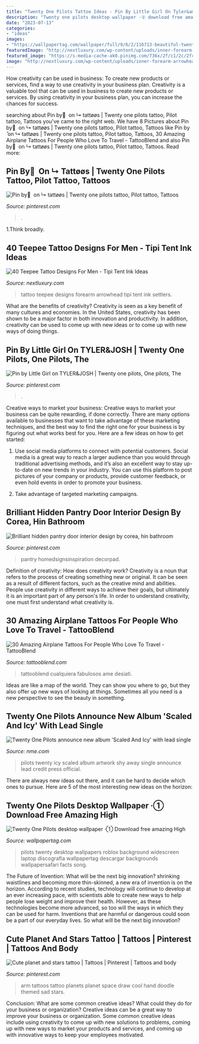 ```yaml
---
title: "Twenty One Pilots Tattoo Ideas - Pin By Little Girl On Tyler&amp;josh"
description: "Twenty one pilots desktop wallpaper ·① download free amazing high"
date: "2023-07-13"
categories:
- "ideas"
images:
- "https://wallpapertag.com/wallpaper/full/9/6/2/116713-beautiful-twenty-one-pilots-desktop-wallpaper-1920x1080-for-macbook.jpg"
featuredImage: "http://nextluxury.com/wp-content/uploads/inner-forearm-arrowhead-themed-guys-teepee-tattoo-deisgns.jpg"
featured_image: "https://s-media-cache-ak0.pinimg.com/736x/2f/c1/2c/2fc12ce4a6d7c5a06e1a74b04ca5889f.jpg"
image: "http://nextluxury.com/wp-content/uploads/inner-forearm-arrowhead-themed-guys-teepee-tattoo-deisgns.jpg"
---
```



How creativity can be used in business: To create new products or services, find a way to use creativity in your business plan.
Creativity is a valuable tool that can be used in business to create new products or services. By using creativity in your business plan, you can increase the chances for success.

	

		
searching about Pin by ً on ↳ tattøøs | Twenty one pilots tattoo, Pilot tattoo, Tattoos you've came to the right web. We have 8 Pictures about Pin by ً on ↳ tattøøs | Twenty one pilots tattoo, Pilot tattoo, Tattoos like Pin by ً on ↳ tattøøs | Twenty one pilots tattoo, Pilot tattoo, Tattoos, 30 Amazing Airplane Tattoos For People Who Love To Travel - TattooBlend and also Pin by ً on ↳ tattøøs | Twenty one pilots tattoo, Pilot tattoo, Tattoos. Read more:
		
    
## Pin By ً On ↳ Tattøøs | Twenty One Pilots Tattoo, Pilot Tattoo, Tattoos

<img loading=lazy src="https://i.pinimg.com/736x/87/5d/92/875d92da5845d571a34897ca2bb4d332.jpg" onerror="this.onerror=null;this.src='https://tse2.mm.bing.net/th?id=OIP.o_J0j9eZoxvwNOJ0mvDKGQHaJ3&amp;pid=15.1';" alt="Pin by ً on ↳ tattøøs | Twenty one pilots tattoo, Pilot tattoo, Tattoos">

_Source: pinterest.com_

>. 

	

1.Think broadly.

    
## 40 Teepee Tattoo Designs For Men - Tipi Tent Ink Ideas

<img loading=lazy src="http://nextluxury.com/wp-content/uploads/inner-forearm-arrowhead-themed-guys-teepee-tattoo-deisgns.jpg" onerror="this.onerror=null;this.src='https://tse3.mm.bing.net/th?id=OIP.5zTxxO9gz1mATCAPinEVDwHaHa&amp;pid=15.1';" alt="40 Teepee Tattoo Designs For Men - Tipi Tent Ink Ideas">

_Source: nextluxury.com_

>tattoo teepee designs forearm arrowhead tipi tent ink settlers. 

	

What are the benefits of creativity?
Creativity is seen as a key benefit of many cultures and economies. In the United States, creativity has been shown to be a major factor in both innovation and productivity. In addition, creativity can be used to come up with new ideas or to come up with new ways of doing things.

    
## Pin By Little Girl On TYLER&amp;JOSH | Twenty One Pilots, One Pilots, The

<img loading=lazy src="https://i.pinimg.com/736x/fa/6b/b8/fa6bb82a24da2527cefdbeb5850a9288.jpg" onerror="this.onerror=null;this.src='https://tse4.mm.bing.net/th?id=OIP.ojsuxbUSgsFXpRCjefmFhgHaLH&amp;pid=15.1';" alt="Pin by Little Girl on TYLER&amp;JOSH | Twenty one pilots, One pilots, The">

_Source: pinterest.com_

>. 

	

Creative ways to market your business:
Creative ways to market your business can be quite rewarding, if done correctly. There are many options available to businesses that want to take advantage of these marketing techniques, and the best way to find the right one for your business is by figuring out what works best for you. Here are a few ideas on how to get started: 
1. Use social media platforms to connect with potential customers. Social media is a great way to reach a larger audience than you would through traditional advertising methods, and it’s also an excellent way to stay up-to-date on new trends in your industry. You can use this platform to post pictures of your company or products, provide customer feedback, or even hold events in order to promote your business. 

2. Take advantage of targeted marketing campaigns.

    
## Brilliant Hidden Pantry Door Interior Design By Corea, Hin Bathroom

<img loading=lazy src="https://i.pinimg.com/originals/79/19/4a/79194aac9072a2bc7ec0811886fc4ebe.jpg" onerror="this.onerror=null;this.src='https://tse3.mm.bing.net/th?id=OIP.mBzP-ciSYPUdXtEyPXbDRwHaLa&amp;pid=15.1';" alt="Brilliant hidden pantry door interior design by corea, hin bathroom">

_Source: pinterest.com_

>pantry homedsignsinspiration decorpad. 

	

Definition of creativity: How does creativity work?
Creativity is a noun that refers to the process of creating something new or original. It can be seen as a result of different factors, such as the creative mind and abilities. People use creativity in different ways to achieve their goals, but ultimately it is an important part of any person's life. In order to understand creativity, one must first understand what creativity is.

    
## 30 Amazing Airplane Tattoos For People Who Love To Travel - TattooBlend

<img loading=lazy src="https://tattooblend.com/wp-content/uploads/2016/06/airplane-tattoo-design-24.jpg" onerror="this.onerror=null;this.src='https://tse2.mm.bing.net/th?id=OIP.VhbP2LdGYAqsPx5_Les2ggHaGY&amp;pid=15.1';" alt="30 Amazing Airplane Tattoos For People Who Love To Travel - TattooBlend">

_Source: tattooblend.com_

>tattooblend cualquiera fabulosos ame desiati. 

	

Ideas are like a map of the world. They can show you where to go, but they also offer up new ways of looking at things. Sometimes all you need is a new perspective to see the beauty in something.

    
## Twenty One Pilots Announce New Album &#039;Scaled And Icy&#039; With Lead Single

<img loading=lazy src="https://www.nme.com/wp-content/uploads/2021/04/TwentyOne-artwork.jpg" onerror="this.onerror=null;this.src='https://tse3.mm.bing.net/th?id=OIP.vXx3m0EJclRvEzDRW_joQwHaHd&amp;pid=15.1';" alt="Twenty One Pilots announce new album &#039;Scaled And Icy&#039; with lead single">

_Source: nme.com_

>pilots twenty icy scaled album artwork shy away single announce lead credit press official. 

	

There are always new ideas out there, and it can be hard to decide which ones to pursue. Here are 5 of the most interesting new ideas on the horizon: 

    
## Twenty One Pilots Desktop Wallpaper ·① Download Free Amazing High

<img loading=lazy src="https://wallpapertag.com/wallpaper/full/9/6/2/116713-beautiful-twenty-one-pilots-desktop-wallpaper-1920x1080-for-macbook.jpg" onerror="this.onerror=null;this.src='https://tse3.mm.bing.net/th?id=OIP.ZiY8GnW16esSW0fjAY6gkgHaEK&amp;pid=15.1';" alt="Twenty One Pilots desktop wallpaper ·① Download free amazing High">

_Source: wallpapertag.com_

>pilots twenty desktop wallpapers roblox background widescreen laptop discografia wallpapertag descargar backgrounds wallpapersafari facts song. 

	

The Future of Invention: What will be the next big innovation?
shrinking waistlines and becoming more thin-skinned, a new era of invention is on the horizon. According to recent studies, technology will continue to develop at an ever increasing pace, with scientists able to create new ways to help people lose weight and improve their health. 
However, as these technologies become more advanced, so too will the ways in which they can be used for harm. Inventions that are harmful or dangerous could soon be a part of our everyday lives. So what will be the next big innovation?

    
## Cute Planet And Stars Tattoo | Tattoos | Pinterest | Tattoos And Body

<img loading=lazy src="https://s-media-cache-ak0.pinimg.com/736x/2f/c1/2c/2fc12ce4a6d7c5a06e1a74b04ca5889f.jpg" onerror="this.onerror=null;this.src='https://tse3.mm.bing.net/th?id=OIP.e6KZ-A1r5E506NT9wOjekQHaKO&amp;pid=15.1';" alt="Cute planet and stars tattoo | Tattoos | Pinterest | Tattoos and body">

_Source: pinterest.com_

>arm tattoos tattoo planets planet space draw cool hand doodle themed sad stars. 

	

Conclusion: What are some common creative ideas? What could they do for your business or organization?
Creative ideas can be a great way to improve your business or organization. Some common creative ideas include using creativity to come up with new solutions to problems, coming up with new ways to market your products and services, and coming up with innovative ways to keep your employees motivated.

